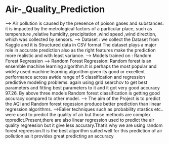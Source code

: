 # Air-_Quality_Prediction

--> Air pollution is caused by the presence of poison gases and substances: it is impacted by the metrological factors of a particular place, such as temperature ,relative humidity, precipitation ,wind speed ,wind direction, which was collected by sensors.
 --> Dataset : 
we collect the Dataset from Kaggle and it is Structured data in CSV format The dataset plays a major role in accurate prediction also as the right features make the prediction more realistic and with least variance.
--> Models trained on : Random Forest Regression
--> Random Forest Regression:
         Random forest is an ensemble machine learning algorithm.It is perhaps the most popular and widely used machine learning algorithm given its good or excellent performance across awide range of 5 classification and regression predictive modeling problems. again using grid searchcv to get best parameters and fitting best parameters to it and it got very good accuracy 97.26. By above three models Random forest classification is getting good accuracy compared to other model.
--> The aim of the Project is to predict the AQI and Random forest regession produce better prediction than linear regression algorithms.
-->Ealier techniques such as probability stastics etc.. were used to predict the quality of air but those methods are complex topredict.Present,there are  also linear regression used to predict the air quality regreesion but it give less accurary.That’s why we are using random forest regreesion.It is  the best algorithm suited well for  this prediction of air pollution  as it provides great predicting an accuracy 

